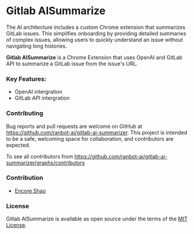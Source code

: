 # Gitlab AISummarize

The AI architecture includes a custom Chrome extension that summarizes GitLab issues. This simplifies onboarding by providing detailed summaries of complex issues, allowing users to quickly understand an issue without navigating long histories.

**Gitlab AISummarize** is a Chrome Extension that uses OpenAI and GitLab API to summarize a GitLab issue from the issue's URL.

### Key Features:

- OpenAI intergration
- GitLab API intergration

### Contributing

Bug reports and pull requests are welcome on GitHub at https://github.com/ranbot-ai/gitlab-ai-summarizer. This project is intended to be a safe, welcoming space for collaboration, and contributors are expected.

To see all contributors from https://github.com/ranbot-ai/gitlab-ai-summarizer/graphs/contributors

### Contribution

- [Encore Shao](https://github.com/encoreshao)

### License

Gitlab AISummarize is available as open source under the terms of the [MIT License](https://opensource.org/licenses/MIT).
